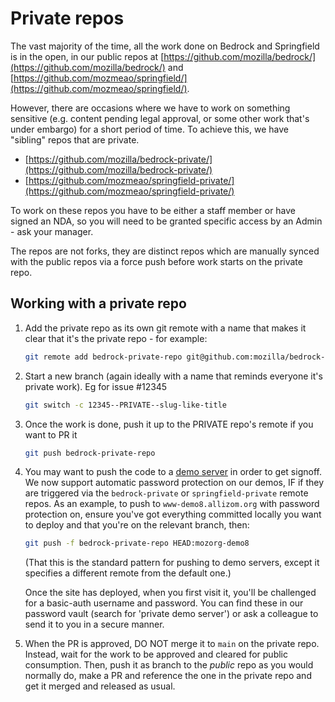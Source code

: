 # Private repos

The vast majority of the time, all the work done on Bedrock and Springfield is in the open, in our public repos at [https://github.com/mozilla/bedrock/](https://github.com/mozilla/bedrock/) and [https://github.com/mozmeao/springfield/](https://github.com/mozmeao/springfield/).

However, there are occasions where we have to work on something sensitive (e.g. content pending legal approval, or some other work that's under embargo) for a short period of time. To achieve this, we have "sibling" repos that are private.

* [https://github.com/mozilla/bedrock-private/](https://github.com/mozilla/bedrock-private/)
* [https://github.com/mozmeao/springfield-private/](https://github.com/mozmeao/springfield-private/)

To work on these repos you have to be either a staff member or have signed an NDA, so you will need to be granted specific access by an Admin - ask your manager.

The repos are not forks, they are distinct repos which are manually synced with the public repos via a force push before work starts on the private repo.

## Working with a private repo

1. Add the private repo as its own git remote with a name that makes it clear that it's the private repo - for example:

    ```bash
    git remote add bedrock-private-repo git@github.com:mozilla/bedrock-private.git
    ```

2. Start a new branch (again ideally with a name that reminds everyone it's private work). Eg for issue #12345

    ```bash
    git switch -c 12345--PRIVATE--slug-like-title
    ```

3. Once the work is done, push it up to the PRIVATE repo's remote if you want to PR it

    ```bash
    git push bedrock-private-repo
    ```

4. You may want to push the code to a [demo server](demos.md) in order to get signoff. We now support automatic password protection on our demos, IF if they are triggered via the `bedrock-private` or `springfield-private` remote repos. As an example, to push to `www-demo8.allizom.org` with password protection on, ensure you've got everything committed locally you want to deploy and that you're on the relevant branch, then:

    ```bash
    git push -f bedrock-private-repo HEAD:mozorg-demo8
    ```

    (That this is the standard pattern for pushing to demo servers, except it specifies a different remote from the default one.)

    Once the site has deployed, when you first visit it, you'll be challenged for a basic-auth username and password. You can find these in our password vault (search for 'private demo server') or ask a colleague to send it to you in a secure manner.

5. When the PR is approved, DO NOT merge it to `main` on the private repo. Instead, wait for the work to be approved and cleared for public consumption. Then, push it as branch to the _public_ repo as you would normally do, make a PR and reference the one in the private repo and get it merged and released as usual.
